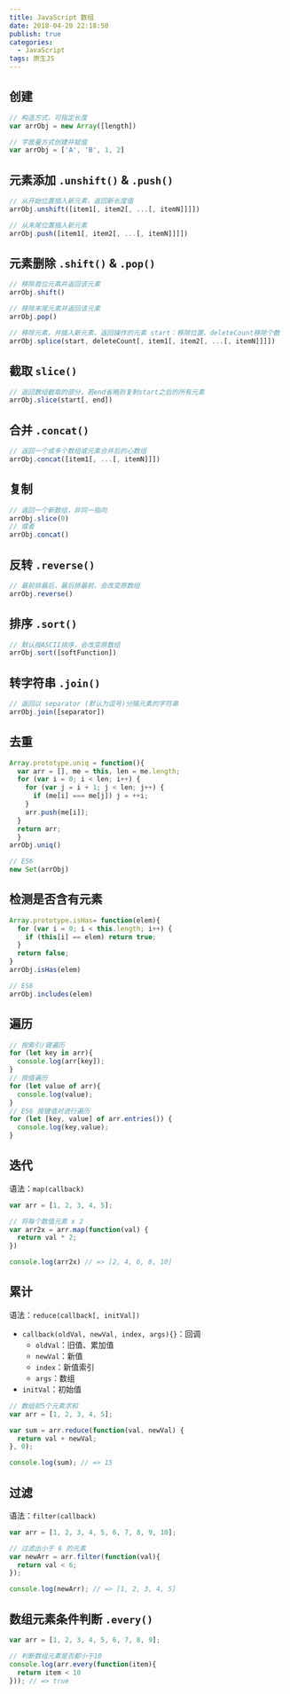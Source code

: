 ```yaml
---
title: JavaScript 数组
date: 2018-04-20 22:18:50
publish: true
categories:
  - JavaScript
tags: 原生JS
---
```


## 创建
```javascript
// 构造方式，可指定长度
var arrObj = new Array([length])

// 字面量方式创建并赋值
var arrObj = ['A', 'B', 1, 2]
```

## 元素添加 `.unshift()` & `.push()`
```javascript
// 从开始位置插入新元素，返回新长度值
arrObj.unshift([item1[, item2[, ...[, itemN]]]])

// 从末尾位置插入新元素
arrObj.push([item1[, item2[, ...[, itemN]]]])
```

## 元素删除 `.shift()` & `.pop()`
```javascript
// 移除首位元素并返回该元素
arrObj.shift()

// 移除末尾元素并返回该元素
arrObj.pop()

// 移除元素，并插入新元素，返回操作的元素 start：移除位置、deleteCount移除个数
arrObj.splice(start, deleteCount[, item1[, item2[, ...[, itemN]]]])
```

## 截取 `slice()`
```javascript
// 返回数组截取的部分，若end省略则复制start之后的所有元素
arrObj.slice(start[, end])
```

## 合并 `.concat()`
```javascript
// 返回一个或多个数组或元素合并后的心数组
arrObj.concat([item1[, ...[, itemN]]])
```

## 复制
```javascript
// 返回一个新数组，非同一指向
arrObj.slice(0)
// 或者
arrObj.concat()
```

## 反转 `.reverse()`
```javascript
// 最前排最后，最后排最前，会改变原数组
arrObj.reverse()
```

## 排序 `.sort()`
```javascript
// 默认按ASCII排序，会改变原数组
arrObj.sort([softFunction])
```

## 转字符串 `.join()`
```javascript
// 返回以 separator (默认为逗号)分隔元素的字符串
arrObj.join([separator])
```

## 去重
```javascript
Array.prototype.uniq = function(){
  var arr = [], me = this, len = me.length;
  for (var i = 0; i < len; i++) {
    for (var j = i + 1; j < len; j++) {
      if (me[i] === me[j]) j = ++i;
    }
    arr.push(me[i]);
  }
  return arr;
  }
arrObj.uniq()

// ES6
new Set(arrObj)
```

## 检测是否含有元素
```javascript
Array.prototype.isHas= function(elem){
  for (var i = 0; i < this.length; i++) {
    if (this[i] == elem) return true;
  }
  return false;
}
arrObj.isHas(elem)

// ES6
arrObj.includes(elem)
```

## 遍历
```javascript
// 按索引/键遍历
for (let key in arr){
  console.log(arr[key]);
}
// 按值遍历
for (let value of arr){
  console.log(value);
}
// ES6 按键值对进行遍历
for (let [key, value] of arr.entries()) {
  console.log(key,value);
}
```
## 迭代
语法：`map(callback)`
```javascript
var arr = [1, 2, 3, 4, 5];

// 将每个数值元素 x 2
var arr2x = arr.map(function(val) {
  return val * 2;
})

console.log(arr2x) // => [2, 4, 6, 8, 10]
```
## 累计
语法：`reduce(callback[, initVal])`
- `callback(oldVal, newVal, index, args){}`：回调
  - `oldVal`：旧值、累加值
  - `newVal`：新值
  - `index`：新值索引
  - `args`：数组
- `initVal`：初始值
```javascript
// 数组前5个元素求和
var arr = [1, 2, 3, 4, 5];

var sum = arr.reduce(function(val, newVal) {
  return val + newVal;
}, 0);

console.log(sum); // => 15
```
## 过滤 
语法：`filter(callback)`
```javascript
var arr = [1, 2, 3, 4, 5, 6, 7, 8, 9, 10];

// 过滤出小于 6 的元素
var newArr = arr.filter(function(val){
  return val < 6;
});

console.log(newArr); // => [1, 2, 3, 4, 5]
```

## 数组元素条件判断 `.every()`
```javascript
var arr = [1, 2, 3, 4, 5, 6, 7, 8, 9];

// 判断数组元素是否都小于10
console.log(arr.every(function(item){
  return item < 10
})); // => true
```